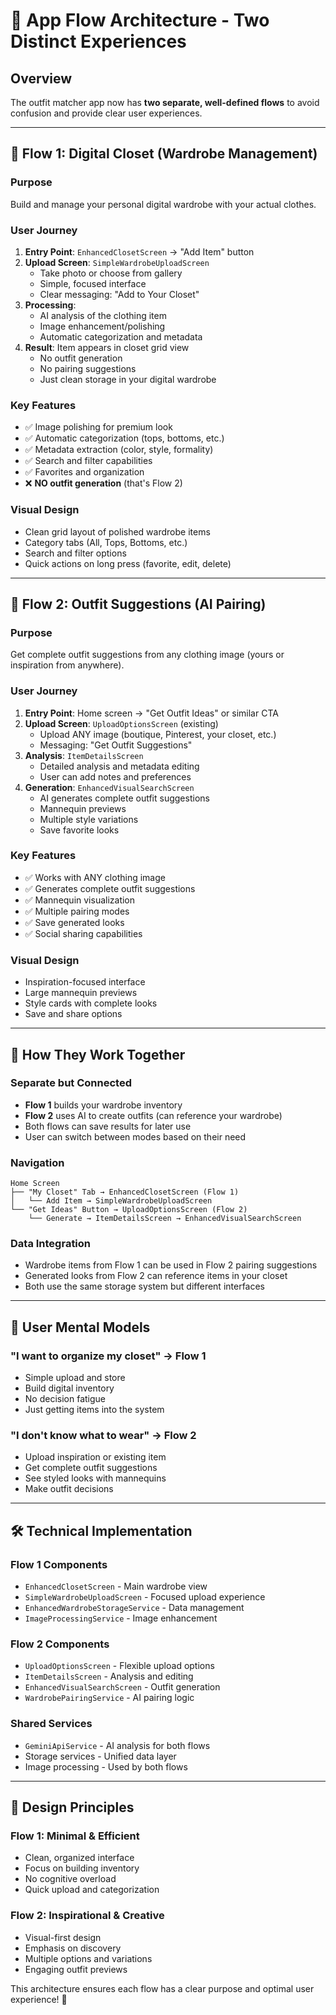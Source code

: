 # 🎯 App Flow Architecture - Two Distinct Experiences

## Overview
The outfit matcher app now has **two separate, well-defined flows** to avoid confusion and provide clear user experiences.

---

## 📱 Flow 1: Digital Closet (Wardrobe Management)

### **Purpose**
Build and manage your personal digital wardrobe with your actual clothes.

### **User Journey**
1. **Entry Point**: `EnhancedClosetScreen` → "Add Item" button
2. **Upload Screen**: `SimpleWardrobeUploadScreen`
   - Take photo or choose from gallery
   - Simple, focused interface
   - Clear messaging: "Add to Your Closet"
3. **Processing**: 
   - AI analysis of the clothing item
   - Image enhancement/polishing
   - Automatic categorization and metadata
4. **Result**: Item appears in closet grid view
   - No outfit generation
   - No pairing suggestions
   - Just clean storage in your digital wardrobe

### **Key Features**
- ✅ Image polishing for premium look
- ✅ Automatic categorization (tops, bottoms, etc.)
- ✅ Metadata extraction (color, style, formality)
- ✅ Search and filter capabilities
- ✅ Favorites and organization
- ❌ **NO outfit generation** (that's Flow 2)

### **Visual Design**
- Clean grid layout of polished wardrobe items
- Category tabs (All, Tops, Bottoms, etc.)
- Search and filter options
- Quick actions on long press (favorite, edit, delete)

---

## 🎨 Flow 2: Outfit Suggestions (AI Pairing)

### **Purpose**
Get complete outfit suggestions from any clothing image (yours or inspiration from anywhere).

### **User Journey**
1. **Entry Point**: Home screen → "Get Outfit Ideas" or similar CTA
2. **Upload Screen**: `UploadOptionsScreen` (existing)
   - Upload ANY image (boutique, Pinterest, your closet, etc.)
   - Messaging: "Get Outfit Suggestions"
3. **Analysis**: `ItemDetailsScreen`
   - Detailed analysis and metadata editing
   - User can add notes and preferences
4. **Generation**: `EnhancedVisualSearchScreen`
   - AI generates complete outfit suggestions
   - Mannequin previews
   - Multiple style variations
   - Save favorite looks

### **Key Features**
- ✅ Works with ANY clothing image
- ✅ Generates complete outfit suggestions
- ✅ Mannequin visualization
- ✅ Multiple pairing modes
- ✅ Save generated looks
- ✅ Social sharing capabilities

### **Visual Design**
- Inspiration-focused interface
- Large mannequin previews
- Style cards with complete looks
- Save and share options

---

## 🔄 How They Work Together

### **Separate but Connected**
- **Flow 1** builds your wardrobe inventory
- **Flow 2** uses AI to create outfits (can reference your wardrobe)
- Both flows can save results for later use
- User can switch between modes based on their need

### **Navigation**
```
Home Screen
├── "My Closet" Tab → EnhancedClosetScreen (Flow 1)
│   └── Add Item → SimpleWardrobeUploadScreen
└── "Get Ideas" Button → UploadOptionsScreen (Flow 2)
    └── Generate → ItemDetailsScreen → EnhancedVisualSearchScreen
```

### **Data Integration**
- Wardrobe items from Flow 1 can be used in Flow 2 pairing suggestions
- Generated looks from Flow 2 can reference items in your closet
- Both use the same storage system but different interfaces

---

## 🎯 User Mental Models

### **"I want to organize my closet"** → Flow 1
- Simple upload and store
- Build digital inventory
- No decision fatigue
- Just getting items into the system

### **"I don't know what to wear"** → Flow 2  
- Upload inspiration or existing item
- Get complete outfit suggestions
- See styled looks with mannequins
- Make outfit decisions

---

## 🛠️ Technical Implementation

### **Flow 1 Components**
- `EnhancedClosetScreen` - Main wardrobe view
- `SimpleWardrobeUploadScreen` - Focused upload experience
- `EnhancedWardrobeStorageService` - Data management
- `ImageProcessingService` - Image enhancement

### **Flow 2 Components**
- `UploadOptionsScreen` - Flexible upload options
- `ItemDetailsScreen` - Analysis and editing
- `EnhancedVisualSearchScreen` - Outfit generation
- `WardrobePairingService` - AI pairing logic

### **Shared Services**
- `GeminiApiService` - AI analysis for both flows
- Storage services - Unified data layer
- Image processing - Used by both flows

---

## 🎨 Design Principles

### **Flow 1: Minimal & Efficient**
- Clean, organized interface
- Focus on building inventory
- No cognitive overload
- Quick upload and categorization

### **Flow 2: Inspirational & Creative**
- Visual-first design
- Emphasis on discovery
- Multiple options and variations
- Engaging outfit previews

This architecture ensures each flow has a clear purpose and optimal user experience! 🚀
